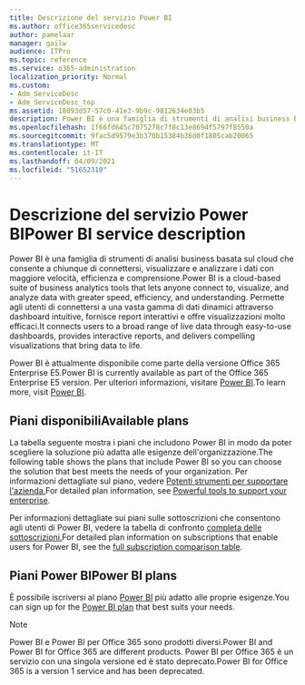 ```yaml
---
title: Descrizione del servizio Power BI
ms.author: office365servicedesc
author: pamelaar
manager: gailw
audience: ITPro
ms.topic: reference
ms.service: o365-administration
localization_priority: Normal
ms.custom:
- Adm_ServiceDesc
- Adm_ServiceDesc_top
ms.assetid: 18093d57-57c0-41e3-9b9c-9812634e03b5
description: Power BI è una famiglia di strumenti di analisi business basata sul cloud che consente a chiunque di connettersi, visualizzare e analizzare i dati con maggiore velocità, efficienza e comprensione. Permette agli utenti di connettersi a una vasta gamma di dati dinamici attraverso dashboard intuitive, fornisce report interattivi e offre visualizzazioni molto efficaci.
ms.openlocfilehash: 1f66fd645c7075278c7f8c13e8694f5797f8550a
ms.sourcegitcommit: 9fac5d9579e3b370b15384b36d0f1805cab20065
ms.translationtype: MT
ms.contentlocale: it-IT
ms.lasthandoff: 04/09/2021
ms.locfileid: "51652310"
---
```

# <a name="power-bi-service-description"></a><span data-ttu-id="98ee4-104">Descrizione del servizio Power BI</span><span class="sxs-lookup"><span data-stu-id="98ee4-104">Power BI service description</span></span>

<span data-ttu-id="98ee4-105">Power BI è una famiglia di strumenti di analisi business basata sul cloud che consente a chiunque di connettersi, visualizzare e analizzare i dati con maggiore velocità, efficienza e comprensione.</span><span class="sxs-lookup"><span data-stu-id="98ee4-105">Power BI is a cloud-based suite of business analytics tools that lets anyone connect to, visualize, and analyze data with greater speed, efficiency, and understanding.</span></span> <span data-ttu-id="98ee4-106">Permette agli utenti di connettersi a una vasta gamma di dati dinamici attraverso dashboard intuitive, fornisce report interattivi e offre visualizzazioni molto efficaci.</span><span class="sxs-lookup"><span data-stu-id="98ee4-106">It connects users to a broad range of live data through easy-to-use dashboards, provides interactive reports, and delivers compelling visualizations that bring data to life.</span></span>

<span data-ttu-id="98ee4-107">Power BI è attualmente disponibile come parte della versione Office 365 Enterprise E5.</span><span class="sxs-lookup"><span data-stu-id="98ee4-107">Power BI is currently available as part of the Office 365 Enterprise E5 version.</span></span> <span data-ttu-id="98ee4-108">Per ulteriori informazioni, visitare [Power BI](https://powerbi.microsoft.com/).</span><span class="sxs-lookup"><span data-stu-id="98ee4-108">To learn more, visit [Power BI](https://powerbi.microsoft.com/).</span></span>

## <a name="available-plans"></a><span data-ttu-id="98ee4-109">Piani disponibili</span><span class="sxs-lookup"><span data-stu-id="98ee4-109">Available plans</span></span>

<span data-ttu-id="98ee4-110">La tabella seguente mostra i piani che includono Power BI in modo da poter scegliere la soluzione più adatta alle esigenze dell'organizzazione.</span><span class="sxs-lookup"><span data-stu-id="98ee4-110">The following table shows the plans that include Power BI so you can choose the solution that best meets the needs of your organization.</span></span> <span data-ttu-id="98ee4-111">Per informazioni dettagliate sul piano, vedere [Potenti strumenti per supportare l'azienda.](https://www.microsoft.com/microsoft-365/enterprise/compare-office-365-plans)</span><span class="sxs-lookup"><span data-stu-id="98ee4-111">For detailed plan information, see [Powerful tools to support your enterprise](https://www.microsoft.com/microsoft-365/enterprise/compare-office-365-plans).</span></span>

<span data-ttu-id="98ee4-112">Per informazioni dettagliate sui piani sulle sottoscrizioni che consentono agli utenti di Power BI, vedere la tabella di confronto [completa delle sottoscrizioni.](https://go.microsoft.com/fwlink/?linkid=2139145)</span><span class="sxs-lookup"><span data-stu-id="98ee4-112">For detailed plan information on subscriptions that enable users for Power BI, see the [full subscription comparison table](https://go.microsoft.com/fwlink/?linkid=2139145).</span></span>
 
## <a name="power-bi-plans"></a><span data-ttu-id="98ee4-113">Piani Power BI</span><span class="sxs-lookup"><span data-stu-id="98ee4-113">Power BI plans</span></span>

<span data-ttu-id="98ee4-114">È possibile iscriversi al piano [Power BI](https://go.microsoft.com/fwlink/?LinkID=786854) più adatto alle proprie esigenze.</span><span class="sxs-lookup"><span data-stu-id="98ee4-114">You can sign up for the [Power BI plan](https://go.microsoft.com/fwlink/?LinkID=786854) that best suits your needs.</span></span> 
  
> [!NOTE]
> <span data-ttu-id="98ee4-115">Power BI e Power BI per Office 365 sono prodotti diversi.</span><span class="sxs-lookup"><span data-stu-id="98ee4-115">Power BI and Power BI for Office 365 are different products.</span></span> <span data-ttu-id="98ee4-116">Power BI per Office 365 è un servizio con una singola versione ed è stato deprecato.</span><span class="sxs-lookup"><span data-stu-id="98ee4-116">Power BI for Office 365 is a version 1 service and has been deprecated.</span></span> 
  